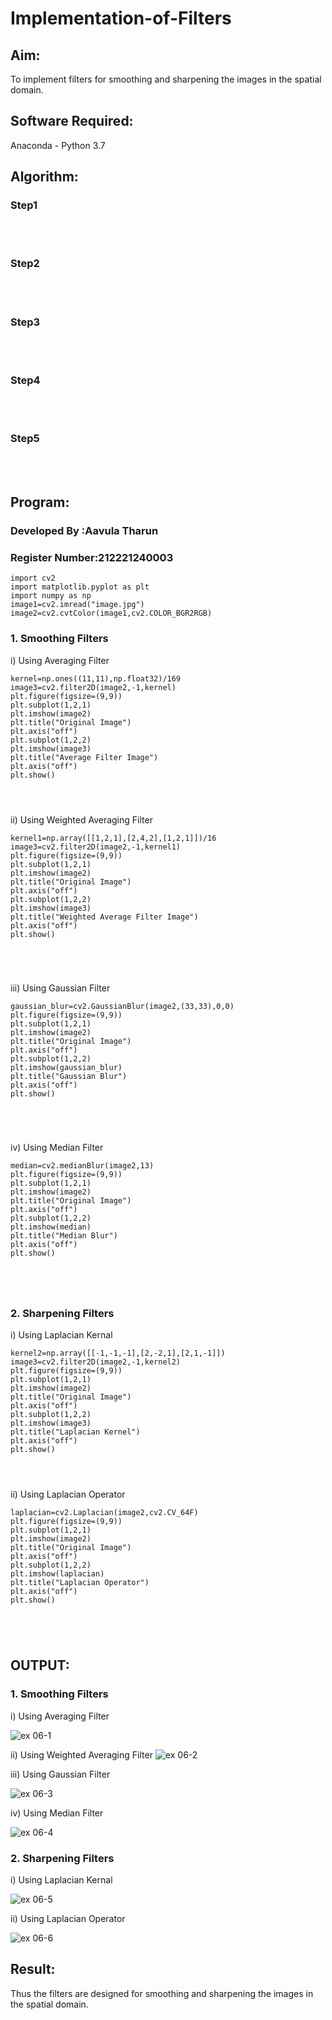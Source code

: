 # Implementation-of-Filters
## Aim:
To implement filters for smoothing and sharpening the images in the spatial domain.

## Software Required:
Anaconda - Python 3.7

## Algorithm:
### Step1
</br>
</br> 

### Step2
</br>
</br> 

### Step3
</br>
</br> 

### Step4
</br>
</br> 

### Step5
</br>
</br> 


## Program:
### Developed By   :Aavula Tharun
### Register Number:212221240003

~~~
import cv2
import matplotlib.pyplot as plt
import numpy as np
image1=cv2.imread("image.jpg")
image2=cv2.cvtColor(image1,cv2.COLOR_BGR2RGB)

~~~

### 1. Smoothing Filters

i) Using Averaging Filter
```
kernel=np.ones((11,11),np.float32)/169
image3=cv2.filter2D(image2,-1,kernel)
plt.figure(figsize=(9,9))
plt.subplot(1,2,1)
plt.imshow(image2)
plt.title("Original Image")
plt.axis("off")
plt.subplot(1,2,2)
plt.imshow(image3)
plt.title("Average Filter Image")
plt.axis("off")
plt.show()




```
ii) Using Weighted Averaging Filter
```
kernel1=np.array([[1,2,1],[2,4,2],[1,2,1]])/16
image3=cv2.filter2D(image2,-1,kernel1)
plt.figure(figsize=(9,9))
plt.subplot(1,2,1)
plt.imshow(image2)
plt.title("Original Image")
plt.axis("off")
plt.subplot(1,2,2)
plt.imshow(image3)
plt.title("Weighted Average Filter Image")
plt.axis("off")
plt.show()





```
iii) Using Gaussian Filter
```
gaussian_blur=cv2.GaussianBlur(image2,(33,33),0,0)
plt.figure(figsize=(9,9))
plt.subplot(1,2,1)
plt.imshow(image2)
plt.title("Original Image")
plt.axis("off")
plt.subplot(1,2,2)
plt.imshow(gaussian_blur)
plt.title("Gaussian Blur")
plt.axis("off")
plt.show()





```

iv) Using Median Filter
```
median=cv2.medianBlur(image2,13)
plt.figure(figsize=(9,9))
plt.subplot(1,2,1)
plt.imshow(image2)
plt.title("Original Image")
plt.axis("off")
plt.subplot(1,2,2)
plt.imshow(median)
plt.title("Median Blur")
plt.axis("off")
plt.show()





```

### 2. Sharpening Filters
i) Using Laplacian Kernal
```
kernel2=np.array([[-1,-1,-1],[2,-2,1],[2,1,-1]])
image3=cv2.filter2D(image2,-1,kernel2)
plt.figure(figsize=(9,9))
plt.subplot(1,2,1)
plt.imshow(image2)
plt.title("Original Image")
plt.axis("off")
plt.subplot(1,2,2)
plt.imshow(image3)
plt.title("Laplacian Kernel")
plt.axis("off")
plt.show()




```
ii) Using Laplacian Operator
```
laplacian=cv2.Laplacian(image2,cv2.CV_64F)
plt.figure(figsize=(9,9))
plt.subplot(1,2,1)
plt.imshow(image2)
plt.title("Original Image")
plt.axis("off")
plt.subplot(1,2,2)
plt.imshow(laplacian)
plt.title("Laplacian Operator")
plt.axis("off")
plt.show()





```

## OUTPUT:
### 1. Smoothing Filters

i) Using Averaging Filter

![ex  06-1](https://user-images.githubusercontent.com/93427201/168214918-79ed2077-4f9c-41e0-b937-de6f5209e744.png)

ii) Using Weighted Averaging Filter
![ex  06-2](https://user-images.githubusercontent.com/93427201/168214931-404dde51-73a0-4b00-a6f2-a5c5728093ff.png)


iii) Using Gaussian Filter

![ex 06-3](https://user-images.githubusercontent.com/93427201/168214939-e3227280-c5c4-40fb-81cf-34a7b5fe8bda.png)


iv) Using Median Filter

![ex 06-4](https://user-images.githubusercontent.com/93427201/168214945-f62f642f-9abc-4900-98aa-c6eb956943d0.png)


### 2. Sharpening Filters


i) Using Laplacian Kernal

![ex 06-5](https://user-images.githubusercontent.com/93427201/168214956-c883fd45-950d-48e0-879d-95106deb1489.png)


ii) Using Laplacian Operator

![ex 06-6](https://user-images.githubusercontent.com/93427201/168214970-ac748d4b-38b7-4902-b144-0c5eacc15394.png)


## Result:
Thus the filters are designed for smoothing and sharpening the images in the spatial domain.
